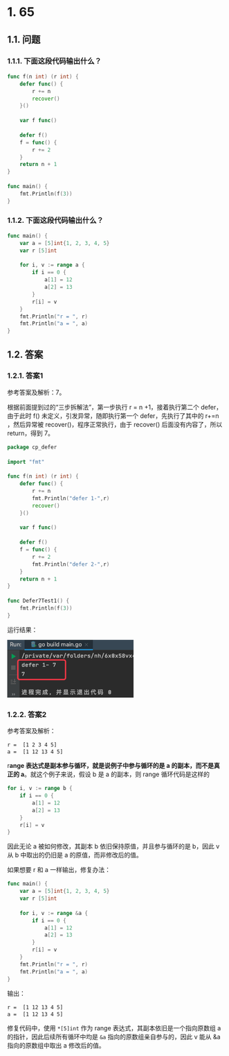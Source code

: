 # 1. 65

## 1.1. 问题

### 1.1.1. 下面这段代码输出什么？

```go
func f(n int) (r int) {
    defer func() {
        r += n
        recover()
    }()

    var f func()

    defer f()
    f = func() {
        r += 2
    }
    return n + 1
}

func main() {
    fmt.Println(f(3))
}
```

### 1.1.2. 下面这段代码输出什么？

```go
func main() {
    var a = [5]int{1, 2, 3, 4, 5}
    var r [5]int

    for i, v := range a {
        if i == 0 {
            a[1] = 12
            a[2] = 13
        }
        r[i] = v
    }
    fmt.Println("r = ", r)
    fmt.Println("a = ", a)
}
```


## 1.2. 答案

### 1.2.1. 答案1

参考答案及解析：7。

根据前面提到过的“三步拆解法”，第一步执行 r = n +1，接着执行第二个 defer，由于此时 f() 未定义，引发异常，随即执行第一个 defer，先执行了其中的 r+=n ，然后异常被 recover()，程序正常执行，由于 recover() 后面没有内容了，所以 return，得到 7。

```go
package cp_defer

import "fmt"

func f(n int) (r int) {
	defer func() {
		r += n
		fmt.Println("defer 1-",r)
		recover()
	}()

	var f func()

	defer f()
	f = func() {
		r += 2
		fmt.Println("defer 2-",r)
	}
	return n + 1
}

func Defer7Test1() {
	fmt.Println(f(3))
}
```

运行结果：

![](pics/20210525154415132_882804329.png)


### 1.2.2. 答案2

参考答案及解析：

```
r =  [1 2 3 4 5]
a =  [1 12 13 4 5]
```

r**ange 表达式是副本参与循环，就是说例子中参与循环的是 a 的副本，而不是真正的 a**。就这个例子来说，假设 b 是 a 的副本，则 range 循环代码是这样的

```go
for i, v := range b {
    if i == 0 {
        a[1] = 12
        a[2] = 13
    }
    r[i] = v
}
```

因此无论 a 被如何修改，其副本 b 依旧保持原值，并且参与循环的是 b，因此 v 从 b 中取出的仍旧是 a 的原值，而非修改后的值。

如果想要 r 和 a 一样输出，修复办法：

```go
func main() {
    var a = [5]int{1, 2, 3, 4, 5}
    var r [5]int

    for i, v := range &a {
        if i == 0 {
            a[1] = 12
            a[2] = 13
        }
        r[i] = v
    }
    fmt.Println("r = ", r)
    fmt.Println("a = ", a)
}
```

输出：

```
r =  [1 12 13 4 5]
a =  [1 12 13 4 5]
```

修复代码中，使用 `*[5]int` 作为 range 表达式，其副本依旧是一个指向原数组 a 的指针，因此后续所有循环中均是 `&a` 指向的原数组亲自参与的，因此 v 能从 &a 指向的原数组中取出 a 修改后的值。
